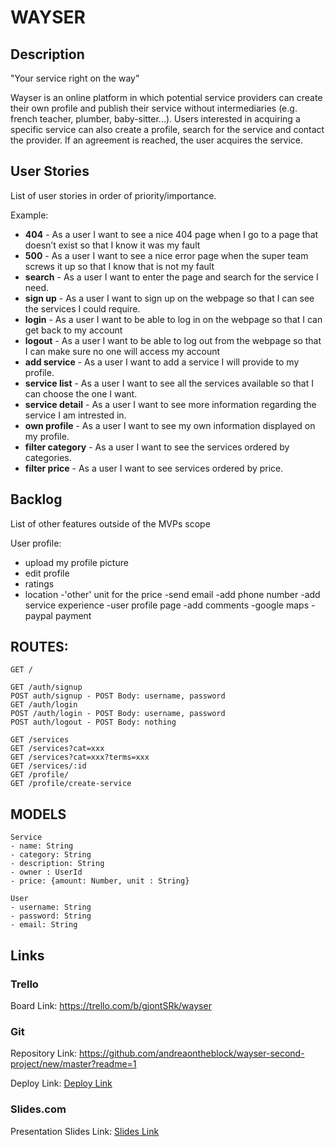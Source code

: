 # WAYSER

## Description
"Your service right on the way"

Wayser is an online platform in which potential service providers can create their own profile and publish their service without intermediaries (e.g. french teacher, plumber, baby-sitter...). Users interested in acquiring a specific service can also create a profile, search for the service and contact the provider. If an agreement is reached, the user acquires the service.

## User Stories

List of user stories in order of priority/importance.

Example:
- **404** - As a user I want to see a nice 404 page when I go to a page that doesn’t exist so that I know it was my fault 
- **500** - As a user I want to see a nice error page when the super team screws it up so that I know that is not my fault
- **search** - As a user I want to enter the page and search for the service I need.
- **sign up** - As a user I want to sign up on the webpage so that I can see the services I could require.
- **login** - As a user I want to be able to log in on the webpage so that I can get back to my account
- **logout** - As a user I want to be able to log out from the webpage so that I can make sure no one will access my account
- **add service** - As a user I want to add a service I will provide to my profile.
- **service list** - As a user I want to see all the services available so that I can choose the one I want.
- **service detail** - As a user I want to see more information regarding the service I am intrested in.
- **own profile** - As a user I want to see my own information displayed on my profile.
- **filter category** - As a user I want to see the services ordered by categories.
- **filter price** - As a user I want to see services ordered by price.

## Backlog

List of other features outside of the MVPs scope

User profile:
- upload my profile picture
- edit profile
- ratings
- location
-'other' unit for the price
-send email
-add phone number
-add service experience
-user profile page
-add comments
-google maps
-paypal payment


## ROUTES:
```
GET / 

GET /auth/signup
POST auth/signup - POST Body: username, password
GET /auth/login
POST /auth/login - POST Body: username, password
POST auth/logout - POST Body: nothing

GET /services
GET /services?cat=xxx
GET /services?cat=xxx?terms=xxx
GET /services/:id
GET /profile/
GET /profile/create-service

```

## MODELS

```
Service
- name: String
- category: String
- description: String
- owner : UserId
- price: {amount: Number, unit : String}
```    

```
User
- username: String
- password: String
- email: String
```

## Links

### Trello

Board Link:
https://trello.com/b/gjontSRk/wayser

### Git

Repository Link:
https://github.com/andreaontheblock/wayser-second-project/new/master?readme=1

Deploy Link:
[Deploy Link](http://heroku.com)

### Slides.com

Presentation Slides Link:
[Slides Link](http://slides.com)

